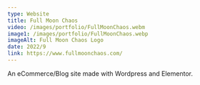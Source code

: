 ```yaml
---
type: Website
title: Full Moon Chaos
video: /images/portfolio/FullMoonChaos.webm
image1: /images/portfolio/FullMoonChaos.webp
imageAlt: Full Moon Chaos Logo
date: 2022/9
link: https://www.fullmoonchaos.com/
---
```

An eCommerce/Blog site made with Wordpress and Elementor. 